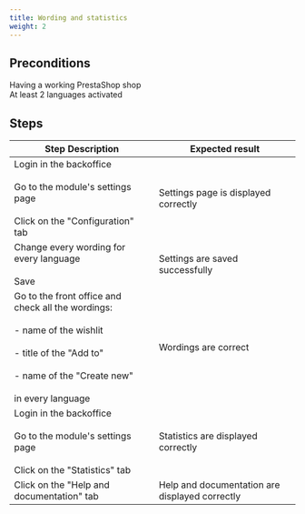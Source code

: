 ```yaml
---
title: Wording and statistics
weight: 2
---
```


## Preconditions

Having a working PrestaShop shop<br />
At least 2 languages activated
## Steps
| Step Description | Expected result |
| ----- | ----- |
| Login in the backoffice<br /><br>Go to the module's settings page<br /><br>Click on the "Configuration" tab | Settings page is displayed correctly |
| Change every wording for every language<br /><br>Save | Settings are saved successfully |
| Go to the front office and check all the wordings:<br /><br>- name of the wishlit<br /><br>- title of the "Add to"<br /><br>- name of the "Create new"<br /><br>in every language | Wordings are correct |
| Login in the backoffice<br /><br>Go to the module's settings page<br /><br>Click on the "Statistics" tab | Statistics are displayed correctly |
| Click on the "Help and documentation" tab | Help and documentation are displayed correctly |
